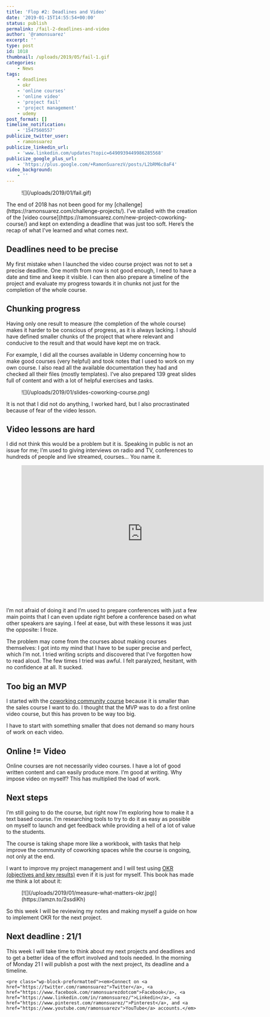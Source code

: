 ```yaml
---
title: 'Flop #2: Deadlines and Video'
date: '2019-01-15T14:55:54+00:00'
status: publish
permalink: /fail-2-deadlines-and-video
author: '@ramonsuarez'
excerpt: ''
type: post
id: 1018
thumbnail: /uploads/2019/05/fail-1.gif
categories: 
    - News
tags:
    - deadlines
    - okr
    - 'online courses'
    - 'online video'
    - 'project fail'
    - 'project management'
    - udemy
post_format: []
timeline_notification:
    - '1547560557'
publicize_twitter_user:
    - ramonsuarez
publicize_linkedin_url:
    - 'www.linkedin.com/updates?topic=6490939449986285568'
publicize_google_plus_url:
    - 'https://plus.google.com/+RamonSuarezV/posts/L2bRM6c8aF4'
video_background:
    - ''
---
```

<div class="wp-block-image"><figure class="aligncenter">![](/uploads/2019/01/fail.gif)</figure></div>The end of 2018 has not been good for my [challenge](https://ramonsuarez.com/challenge-projects/). I’ve stalled with the creation of the [video course](https://ramonsuarez.com/new-project-coworking-course/) and kept on extending a deadline that was just too soft. Here’s the recap of what I’ve learned and what comes next.

Deadlines need to be precise
----------------------------

My first mistake when I launched the video course project was not to set a precise deadline. One month from now is not good enough, I need to have a date and time and keep it visible. I can then also prepare a timeline of the project and evaluate my progress towards it in chunks not just for the completion of the whole course.

Chunking progress
-----------------

Having only one result to measure (the completion of the whole course) makes it harder to be conscious of progress, as it is always lacking. I should have defined smaller chunks of the project that where relevant and conducive to the result and that would have kept me on track.

For example, I did all the courses available in Udemy concerning how to make good courses (very helpful) and took notes that I used to work on my own course. I also read all the available documentation they had and checked all their files (mostly templates). I’ve also prepared 139 great slides full of content and with a lot of helpful exercises and tasks.

<figure class="wp-block-image">![](/uploads/2019/01/slides-coworking-course.png)</figure>It is not that I did not do anything, I worked hard, but I also procrastinated because of fear of the video lesson.

Video lessons are hard
----------------------

I did not think this would be a problem but it is. Speaking in public is not an issue for me; I’m used to giving interviews on radio and TV, conferences to hundreds of people and live streamed, courses… You name it.

<figure class="wp-block-embed-youtube wp-block-embed is-type-video is-provider-youtube wp-embed-aspect-16-9 wp-has-aspect-ratio"><div class="wp-block-embed__wrapper"><span class="embed-youtube" style="text-align:center; display: block;"><iframe allowfullscreen="true" class="youtube-player" height="360" loading="lazy" sandbox="allow-scripts allow-same-origin allow-popups allow-presentation" src="https://www.youtube.com/embed/sYqqrr5bFEo?version=3&rel=1&showsearch=0&showinfo=1&iv_load_policy=1&fs=1&hl=en-US&autohide=2&wmode=transparent" style="border:0;" width="640"></iframe></span></div></figure>I’m not afraid of doing it and I’m used to prepare conferences with just a few main points that I can even update right before a conference based on what other speakers are saying. I feel at ease, but with these lessons it was just the opposite: I froze.

The problem may come from the courses about making courses themselves: I got into my mind that I have to be super precise and perfect, which I’m not. I tried writing scripts and discovered that I’ve forgotten how to read aloud. The few times I tried was awful. I felt paralyzed, hesitant, with no confidence at all. It sucked.

Too big an MVP
--------------

I started with the [coworking community course](https://www.coworkinghandbook.com/coworking-community-course-draft/) because it is smaller than the sales course I want to do. I thought that the MVP was to do a first online video course, but this has proven to be way too big.

I have to start with something smaller that does not demand so many hours of work on each video.

Online != Video
---------------

Online courses are not necessarily video courses. I have a lot of good written content and can easily produce more. I’m good at writing. Why impose video on myself? This has multiplied the load of work.

Next steps
----------

I’m still going to do the course, but right now I’m exploring how to make it a text based course. I’m researching tools to try to do it as easy as possible on myself to launch and get feedback while providing a hell of a lot of value to the students.

The course is taking shape more like a workbook, with tasks that help improve the community of coworking spaces while the course is ongoing, not only at the end.

I want to improve my project management and I will test using [OKR (objectives and key results)](https://amzn.to/2ssdiKh) even if it is just for myself. This book has made me think a lot about it:

<figure class="wp-block-image">[![](/uploads/2019/01/measure-what-matters-okr.jpg)](https://amzn.to/2ssdiKh)</figure>So this week I will be reviewing my notes and making myself a guide on how to implement OKR for the next project.

Next deadline : 21/1
--------------------

This week I will take time to think about my next projects and deadlines and to get a better idea of the effort involved and tools needed. In the morning of Monday 21 I will publish a post with the next project, its deadline and a timeline.

```
<pre class="wp-block-preformatted"><em>Connect on <a href="https://twitter.com/ramonsuarez">Twitter</a>, <a href="https://www.facebook.com/ramonsuarezdotcom">Facebook</a>, <a href="https://www.linkedin.com/in/ramonsuarez/">Linkedin</a>, <a href="https://www.pinterest.com/ramonsuarez/">Pinterest</a>, and <a href="https://www.youtube.com/ramonsuarezv">YouTube</a> accounts.</em>
```